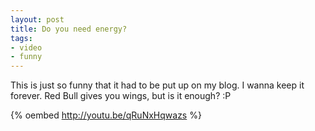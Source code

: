 ```yaml
---
layout: post
title: Do you need energy?
tags:
- video
- funny
---
```

This is just so funny that it had to be put up on my blog. I wanna keep it forever. Red Bull gives you wings, but is it enough? :P

{% oembed http://youtu.be/qRuNxHqwazs %}
